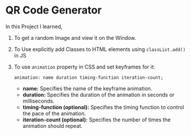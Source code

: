 # QR Code Generator

In this Project I learned,

1. To get a random Image and view it on the Window.
2. To Use explicitly add Classes to HTML elements using `classList.add()` in JS
3. To use `animation` property in CSS and set keyframes for it:
   
   ```
   animation: name duration timing-function iteration-count;
   ```

   - **name:** Specifies the name of the keyframe animation.
   - **duration:** Specifies the duration of the animation in seconds or milliseconds.
   - **timing-function (optional):** Specifies the timing function to control the pace of the animation.
   - **iteration-count (optional):** Specifies the number of times the animation should repeat.
